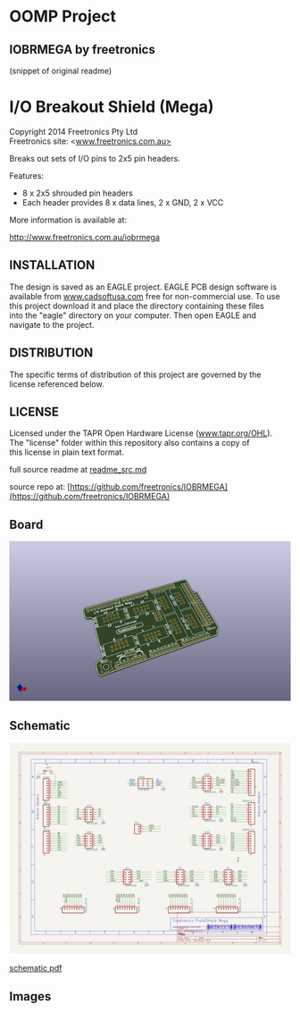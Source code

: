 # OOMP Project  
## IOBRMEGA  by freetronics  
  
(snippet of original readme)  
  
I/O Breakout Shield (Mega)  
==========================  
Copyright 2014 Freetronics Pty Ltd    
Freetronics site:  <www.freetronics.com.au>    
  
Breaks out sets of I/O pins to 2x5 pin headers.  
  
Features:  
  
 * 8 x 2x5 shrouded pin headers  
 * Each header provides 8 x data lines, 2 x GND, 2 x VCC  
  
  
More information is available at:  
  
  http://www.freetronics.com.au/iobrmega  
  
  
INSTALLATION  
------------  
The design is saved as an EAGLE project. EAGLE PCB design software is  
available from www.cadsoftusa.com free for non-commercial use. To use  
this project download it and place the directory containing these files  
into the "eagle" directory on your computer. Then open EAGLE and  
navigate to the project.  
  
  
DISTRIBUTION  
------------  
The specific terms of distribution of this project are governed by the  
license referenced below.  
  
  
LICENSE  
-------  
Licensed under the TAPR Open Hardware License (www.tapr.org/OHL).  
The "license" folder within this repository also contains a copy of  
this license in plain text format.  
  
  full source readme at [readme_src.md](readme_src.md)  
  
source repo at: [https://github.com/freetronics/IOBRMEGA](https://github.com/freetronics/IOBRMEGA)  
## Board  
  
[![working_3d.png](working_3d_600.png)](working_3d.png)  
## Schematic  
  
[![working_schematic.png](working_schematic_600.png)](working_schematic.png)  
  
[schematic pdf](working_schematic.pdf)  
## Images  
